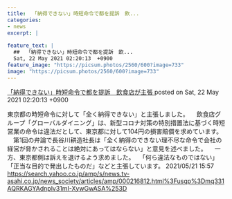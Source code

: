 ```yaml
---
title:  「納得できない」時短命令で都を提訴　飲...
categories:
- news
excerpt: |
  
feature_text: |
  ##  「納得できない」時短命令で都を提訴　飲...
  Sat, 22 May 2021 02:20:13  +0900
feature_image: "https://picsum.photos/2560/600?image=733"
image: "https://picsum.photos/2560/600?image=733"
---
```


[ 「納得できない」時短命令で都を提訴　飲食店が主張  ](https://asahi.5ch.net/test/read.cgi/newsplus/1621617613/)
posted on Sat, 22 May 2021 02:20:13  +0900

<!--more-->

東京都の時短命令に対して「全く納得できない」と主張しました。 　飲食店グループ「グローバルダイニング」は、新型コロナ対策の特別措置法に基づく時短営業の命令は違法だとして、東京都に対して104円の損害賠償を求めています。 　第1回の弁論で長谷川耕造社長は「全く納得のできない理不尽な命令で会社の経営が脅かされることは絶対にあってはならない」と意見を述べました。 　一方、東京都側は訴えを退けるよう求めました。 　「何ら違法なものではない」「正当な目的で発出したものだ」などと主張しています。 2021/05/21 15:57 https://search.yahoo.co.jp/amp/s/news.tv-asahi.co.jp/news_society/articles/amp/000216812.html%3Fusqp%3Dmq331AQRKAGYAdnplv31mI-XywGwASA%253D
